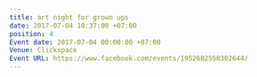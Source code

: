 ```yaml
---
title: art night for grown ups
date: 2017-07-04 10:37:00 +07:00
position: 4
Event date: 2017-07-04 00:00:00 +07:00
Venue: Clickspace
Event URL: https://www.facebook.com/events/1952682558302644/
---
```


